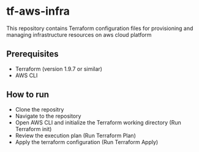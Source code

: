 # tf-aws-infra
This repository contains Terraform configuration files for provisioning and managing infrastructure resources on aws cloud platform

## Prerequisites
- Terraform (version 1.9.7 or similar)
- AWS CLI

## How to run
- Clone the repositry
- Navigate to the repository
- Open AWS CLI and initialize the Terraform working directory (Run Terraform init)
- Review the execution plan (Run Terraform Plan)
- Apply the terraform configuration (Run Terraform Apply)